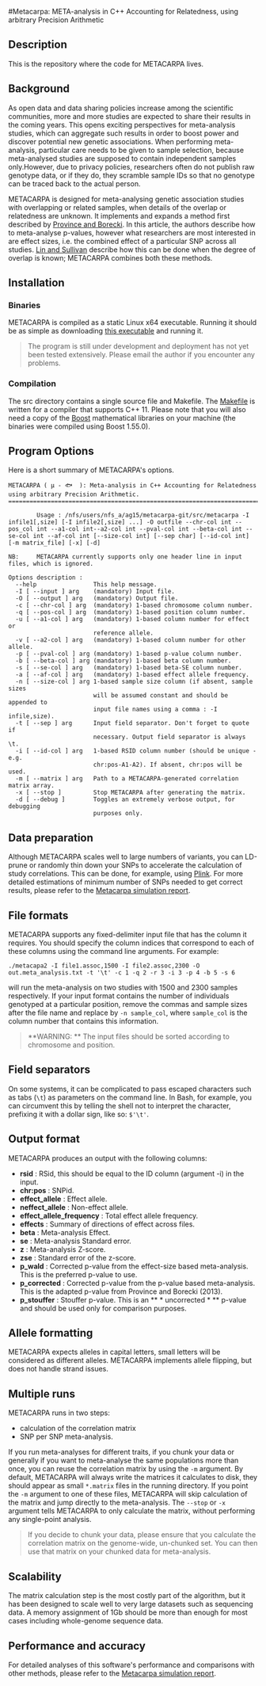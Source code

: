 #Metacarpa: META-analysis in C++ Accounting for Relatedness, using arbitrary Precision Arithmetic

## Description
This is the repository where the code for METACARPA lives. 

## Background
As open data and data sharing policies increase among the scientific communities, more and more studies are expected to share their results in the coming years. This opens exciting perspectives for meta-analysis studies, which can aggregate such results in order to boost power and discover potential new genetic associations. When performing meta-analysis, particular care needs to be given to sample selection, because meta-analysed studies are supposed to contain independent samples only.However, due to privacy policies, researchers often do not publish raw genotype data, or if they do, they scramble sample IDs so that no genotype can be traced back to the actual person.

METACARPA is designed for meta-analysing genetic association studies with overlapping or related samples, when details of the overlap or relatedness are unknown. It implements and expands a method first described by [Province and Borecki](http://www.ncbi.nlm.nih.gov/pmc/articles/PMC3773990/). In this article, the authors describe how to meta-analyse p-values, however what researchers are most interested in are effect sizes, i.e. the combined effect of a particular SNP across all studies. [Lin and Sullivan](http://www.ncbi.nlm.nih.gov/pubmed/20004761) describe how this can be done when the degree of overlap is known; METACARPA combines both these methods.

## Installation

### Binaries

METACARPA is compiled as a static Linux x64 executable. Running it should be as simple as downloading [this executable](https://bitbucket.org/agilly/metacarpa/downloads/metacarpa) and running it. 

> The program is still under development and deployment has not yet been tested extensively. Please email the author if you encounter any problems.

### Compilation

The src directory contains a single source file and Makefile. The [Makefile](src/Makefile) is written for a compiler that supports C++ 11. Please note that you will also need a copy of the [Boost](http://www.boost.org) mathematical libraries on your machine (the binaries were compiled using Boost 1.55.0).

## Program Options

Here is a short summary of METACARPA's options. 
```
METACARPA ( μ - 🐟  ): Meta-analysis in C++ Accounting for Relatedness using arbitrary Precision Arithmetic.
===========================================================================================================

        Usage : /nfs/users/nfs_a/ag15/metacarpa-git/src/metacarpa -I infile1[,size] [-I infile2[,size] ...] -O outfile --chr-col int --pos_col int --a1-col int--a2-col int --pval-col int --beta-col int --se-col int --af-col int [--size-col int] [--sep char] [--id-col int] [-m matrix_file] [-x] [-d]

NB:     METACARPA currently supports only one header line in input files, which is ignored.

Options description :
  --help                This help message.
  -I [ --input ] arg    (mandatory) Input file.
  -O [ --output ] arg   (mandatory) Output file.
  -c [ --chr-col ] arg  (mandatory) 1-based chromosome column number.
  -q [ --pos-col ] arg  (mandatory) 1-based position column number.
  -u [ --a1-col ] arg   (mandatory) 1-based column number for effect or
                        reference allele.
  -v [ --a2-col ] arg   (mandatory) 1-based column number for other allele.
  -p [ --pval-col ] arg (mandatory) 1-based p-value column number.
  -b [ --beta-col ] arg (mandatory) 1-based beta column number.
  -s [ --se-col ] arg   (mandatory) 1-based beta-SE column number.
  -a [ --af-col ] arg   (mandatory) 1-based effect allele frequency.
  -n [ --size-col ] arg 1-based sample size column (if absent, sample sizes
                        will be assumed constant and should be appended to
                        input file names using a comma : -I infile,size).
  -t [ --sep ] arg      Input field separator. Don't forget to quote if
                        necessary. Output field separator is always \t.
  -i [ --id-col ] arg   1-based RSID column number (should be unique - e.g.
                        chr:pos-A1-A2). If absent, chr:pos will be used.
  -m [ --matrix ] arg   Path to a METACARPA-generated correlation matrix array.
  -x [ --stop ]         Stop METACARPA after generating the matrix.
  -d [ --debug ]        Toggles an extremely verbose output, for debugging
                        purposes only.
```

## Data preparation

Although METACARPA scales well to large numbers of variants, you can LD-prune or randomly thin down your SNPs to accelerate the calculation of study correlations. This can be done, for example, using [Plink](http://cog-genomics.org/plink2/). For more detailed estimations of minimum number of SNPs needed to get correct results, please refer to the [Metacarpa simulation report](bitbucket.org/agilly/metacarpa-simulation).

## File formats

METACARPA supports any fixed-delimiter input file that has the column it requires. You should specify the column indices that correspond to each of these columns using the command line arguments. For example:

`./metacapa2 -I file1.assoc,1500 -I file2.assoc,2300 -O out.meta_analysis.txt -t '\t' -c 1 -q 2 -r 3 -i 3 -p 4 -b 5 -s 6`

will run the meta-analysis on two studies with $1500$ and $2300$ samples respectively. If your input format contains the number of individuals genotyped at a particular position, remove the commas and sample sizes after the file name and replace by `-n sample_col`, where `sample_col` is the column number that contains this information.

> **WARNING: ** The input files should be sorted according to chromosome and position.

## Field separators

On some systems, it can be complicated to pass escaped characters such as tabs (`\t`) as parameters on the command line. In Bash, for example, you can circumvent this by telling the shell not to interpret the character, prefixing it with a dollar sign, like so: `$'\t'`.

## Output format
METACARPA produces an output with the following columns:
* **rsid** : RSid, this should be equal to the ID column (argument -i) in the input.
* **chr:pos** : SNPid.
* **effect_allele** : Effect allele.
* **neffect_allele** : Non-effect allele.
* **effect_allele_frequency** : Total effect allele frequency.
* **effects** : Summary of directions of effect across files.
* **beta** : Meta-analysis Effect.
* **se** : Meta-analysis Standard error.
* **z** : Meta-analysis Z-score.
* **zse** : Standard error of the z-score.
* **p_wald** : Corrected p-value from the effect-size based meta-analysis. This is the preferred p-value to use.
* **p_corrected** : Corrected p-value from the p-value based meta-analysis. This is the adapted p-value from Province and Borecki (2013).
* **p_stouffer** : Stouffer p-value. This is an ** * uncorrected * ** p-value and should be used only for comparison purposes.

## Allele formatting
METACARPA expects alleles in capital letters, small letters will be considered as different alleles. METACARPA implements allele flipping, but does not handle strand issues.

## Multiple runs

METACARPA runs in two steps:

* calculation of the correlation matrix
* SNP per SNP meta-analysis.

If you run meta-analyses for different traits, if you chunk your data or generally if you want to meta-analyse the same populations more than once, you can reuse the correlation matrix by using the `-m` argument. By default, METACARPA will always write the matrices it calculates to disk, they should appear as small `*.matrix` files in the running directory. If you point the `-m` argument to one of these files, METACARPA will skip calculation of the matrix and jump directly to the meta-analysis. The `--stop` or `-x` argument tells METACARPA to only calculate the matrix, without performing any single-point analysis. 

> If you decide to chunk your data, please ensure that you calculate the correlation matrix on the genome-wide, un-chunked set. You can then use that matrix on your chunked data for meta-analysis.

## Scalability

The matrix calculation step is the most costly part of the algorithm, but it has been designed to scale well to very large datasets such as sequencing data. A memory assignment of 1Gb should be more than enough for most cases including whole-genome sequence data.

## Performance and accuracy

For detailed analyses of this software's performance and comparisons with other methods, please refer to the [Metacarpa simulation report](bitbucket.org/agilly/metacarpa-simulation).